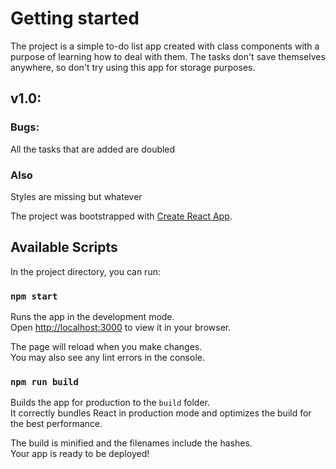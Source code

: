 # Getting started

The project is a simple to-do list app created with class components with a purpose of learning 
how to deal with them. The tasks don't save themselves anywhere, so don't try using this app for storage purposes.


## v1.0:
### Bugs: 
All the tasks that are added are doubled

### Also 
Styles are missing but whatever

The project was bootstrapped with [Create React App](https://github.com/facebook/create-react-app).

## Available Scripts

In the project directory, you can run:

### `npm start`

Runs the app in the development mode.\
Open [http://localhost:3000](http://localhost:3000) to view it in your browser.

The page will reload when you make changes.\
You may also see any lint errors in the console.

### `npm run build`

Builds the app for production to the `build` folder.\
It correctly bundles React in production mode and optimizes the build for the best performance.

The build is minified and the filenames include the hashes.\
Your app is ready to be deployed!


